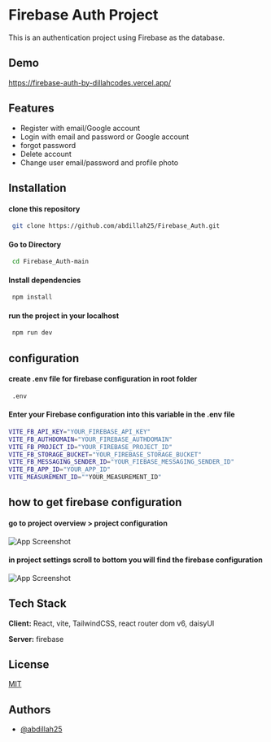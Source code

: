 # Firebase Auth Project
This is an authentication project using Firebase as the database.

## Demo

https://firebase-auth-by-dillahcodes.vercel.app/

## Features

- Register with email/Google account
- Login with email and password or Google account
- forgot password
- Delete account
- Change user email/password and profile photo

## Installation

#### clone this repository

```bash
 git clone https://github.com/abdillah25/Firebase_Auth.git
```

#### Go to Directory

```bash
 cd Firebase_Auth-main
```
#### Install dependencies

```bash
 npm install
```
#### run the project in your localhost

```bash
 npm run dev
```


## configuration

#### create .env file for firebase configuration in root folder
```bash
 .env
```

#### Enter your Firebase configuration into this variable in the .env file

```bash
VITE_FB_API_KEY="YOUR_FIREBASE_API_KEY"
VITE_FB_AUTHDOMAIN="YOUR_FIREBASE_AUTHDOMAIN"
VITE_FB_PROJECT_ID="YOUR_FIREBASE_PROJECT_ID"
VITE_FB_STORAGE_BUCKET="YOUR_FIREBASE_STORAGE_BUCKET"
VITE_FB_MESSAGING_SENDER_ID="YOUR_FIEBASE_MESSAGING_SENDER_ID"
VITE_FB_APP_ID="YOUR_APP_ID"
VITE_MEASUREMENT_ID=""YOUR_MEASUREMENT_ID"
```

## how to get firebase configuration

#### go to project overview > project configuration
 ![App Screenshot](https://firebasestorage.googleapis.com/v0/b/react-auth-project-6b4ad.appspot.com/o/Screenshot%202023-11-15%20110743.png?alt=media&token=9924d1d6-d081-4af8-868b-97b9e2834546)

#### in project settings scroll to bottom you will find the firebase configuration
 ![App Screenshot](https://firebasestorage.googleapis.com/v0/b/react-auth-project-6b4ad.appspot.com/o/Screenshot%202023-11-15%20111031.png?alt=media&token=9efc7657-c0ec-4fc6-b9ea-1812a59a095e)
## Tech Stack

**Client:** React, vite, TailwindCSS, react router dom v6, daisyUI

**Server:** firebase


## License

[MIT](https://choosealicense.com/licenses/mit/)


## Authors

- [@abdillah25](https://www.github.com/abdillah25)

